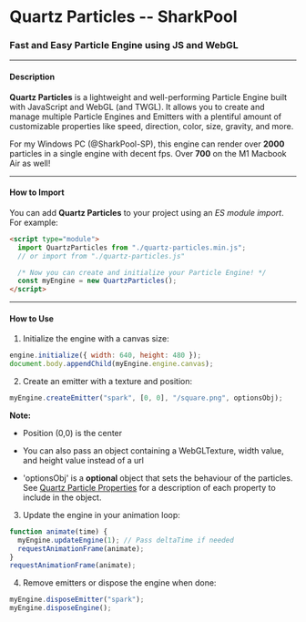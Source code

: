 # Quartz Particles -- SharkPool

### Fast and Easy Particle Engine using JS and WebGL

---
#### Description

**Quartz Particles** is a lightweight and well-performing Particle Engine built with JavaScript and WebGL (and TWGL).
It allows you to create and manage multiple Particle Engines and Emitters with a plentiful amount of customizable properties like speed, direction, color, size, gravity, and more.

For my Windows PC (@SharkPool-SP), this engine can render over **2000** particles in a single engine with decent fps. Over **700** on the M1 Macbook Air as well!

---

#### How to Import

You can add **Quartz Particles** to your project using an *ES module import*. For example:

```html
<script type="module">
  import QuartzParticles from "./quartz-particles.min.js";
  // or import from "./quartz-particles.js"

  /* Now you can create and initialize your Particle Engine! */
  const myEngine = new QuartzParticles();
</script>
```
---

#### How to Use

1. Initialize the engine with a canvas size:

```js
engine.initialize({ width: 640, height: 480 });
document.body.appendChild(myEngine.engine.canvas);
```

2. Create an emitter with a texture and position:

```js
myEngine.createEmitter("spark", [0, 0], "/square.png", optionsObj);
```
**Note:**

- Position (0,0) is the center

- You can also pass an object containing a WebGLTexture, width value, and height value instead of a url

- 'optionsObj' is a **optional** object that sets the behaviour of the particles. See [Quartz Particle Properties](https://github.com/SharkPool-SP/Quartz-Particles/blob/main/src/docs/particle-properties.md) for a description of each property to include in the object.


3. Update the engine in your animation loop:

```js
function animate(time) {
  myEngine.updateEngine(1); // Pass deltaTime if needed
  requestAnimationFrame(animate);
}
requestAnimationFrame(animate);
```

4. Remove emitters or dispose the engine when done:

```js
myEngine.disposeEmitter("spark");
myEngine.disposeEngine();
```
